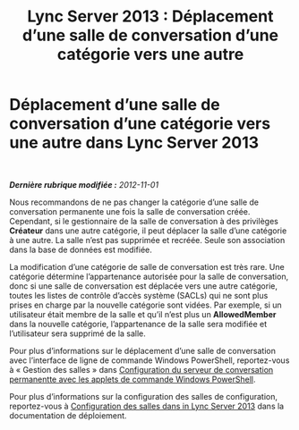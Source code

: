 ﻿---
title: 'Lync Server 2013 : Déplacement d’une salle de conversation d’une catégorie vers une autre'
TOCTitle: Déplacement d’une salle de conversation d’une catégorie vers une autre
ms:assetid: 7e93b8f6-5a18-4476-a432-3918e01bcfa6
ms:mtpsurl: https://technet.microsoft.com/fr-fr/library/JJ215877(v=OCS.15)
ms:contentKeyID: 49297872
ms.date: 05/20/2016
mtps_version: v=OCS.15
ms.translationtype: HT
---

# Déplacement d’une salle de conversation d’une catégorie vers une autre dans Lync Server 2013

 

_**Dernière rubrique modifiée :** 2012-11-01_

Nous recommandons de ne pas changer la catégorie d’une salle de conversation permanente une fois la salle de conversation créée. Cependant, si le gestionnaire de la salle de conversation à des privilèges **Créateur** dans une autre catégorie, il peut déplacer la salle d’une catégorie à une autre. La salle n’est pas supprimée et recréée. Seule son association dans la base de données est modifiée.

La modification d’une catégorie de salle de conversation est très rare. Une catégorie détermine l’appartenance autorisée pour la salle de conversation, donc si une salle de conversation est déplacée vers une autre catégorie, toutes les listes de contrôle d’accès système (SACLs) qui ne sont plus prises en charge par la nouvelle catégorie sont vidées. Par exemple, si un utilisateur était membre de la salle et qu’il n’est plus un **AllowedMember** dans la nouvelle catégorie, l’appartenance de la salle sera modifiée et l’utilisateur sera supprimé de la salle.

Pour plus d’informations sur le déplacement d’une salle de conversation avec l’interface de ligne de commande Windows PowerShell, reportez-vous à « Gestion des salles » dans [Configuration du serveur de conversation permanentte avec les applets de commande Windows PowerShell](configuring-persistent-chat-server-by-using-windows-powershell-cmdlets.md).

Pour plus d’informations sur la configuration des salles de configuration, reportez-vous à [Configuration des salles dans in Lync Server 2013](lync-server-2013-configure-rooms.md) dans la documentation de déploiement.

